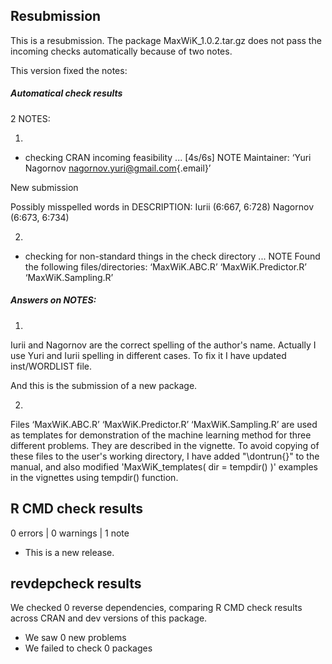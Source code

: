 ## Resubmission

This is a resubmission. The package MaxWiK_1.0.2.tar.gz does not pass the incoming checks automatically because of two notes.

This version fixed the notes:

##### Automatical check results

2 NOTES:

1.  

-   checking CRAN incoming feasibility ... [4s/6s] NOTE Maintainer: ‘Yuri Nagornov [nagornov.yuri\@gmail.com](mailto:nagornov.yuri@gmail.com){.email}’

New submission

Possibly misspelled words in DESCRIPTION: Iurii (6:667, 6:728) Nagornov (6:673, 6:734)

2.  

-   checking for non-standard things in the check directory ... NOTE Found the following files/directories: ‘MaxWiK.ABC.R’ ‘MaxWiK.Predictor.R’ ‘MaxWiK.Sampling.R’

##### Answers on NOTES:

1.  

Iurii and Nagornov are the correct spelling of the author's name. Actually I use Yuri and Iurii spelling in different cases. To fix it I have updated inst/WORDLIST file.

And this is the submission of a new package.

2.  

Files ‘MaxWiK.ABC.R’ ‘MaxWiK.Predictor.R’ ‘MaxWiK.Sampling.R’ are used as templates for demonstration of the machine learning method for three different problems. They are described in the vignette. To avoid copying of these files to the user's working directory, I have added "\\dontrun{}" to the manual, and also modified 'MaxWiK_templates( dir = tempdir() )' examples in the vignettes using tempdir() function.

## R CMD check results

0 errors \| 0 warnings \| 1 note

-   This is a new release.

## revdepcheck results

We checked 0 reverse dependencies, comparing R CMD check results across CRAN and dev versions of this package.

-   We saw 0 new problems
-   We failed to check 0 packages
